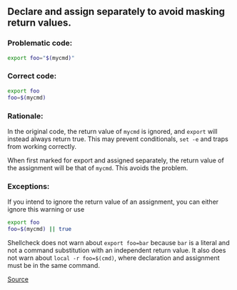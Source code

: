 ## Declare and assign separately to avoid masking return values.

### Problematic code:

```sh
export foo="$(mycmd)"
```

### Correct code:

```sh
export foo
foo=$(mycmd)
```

### Rationale:

In the original code, the return value of `mycmd` is ignored, and `export` will instead always return true. This may prevent conditionals, `set -e` and traps from working correctly.

When first marked for export and assigned separately, the return value of the assignment will be that of `mycmd`. This avoids the problem.

### Exceptions:

If you intend to ignore the return value of an assignment, you can either ignore this warning or use

```sh
export foo
foo=$(mycmd) || true
```

Shellcheck does not warn about `export foo=bar` because `bar` is a literal and not a command substitution with an independent return value. It also does not warn about `local -r foo=$(cmd)`, where declaration and assignment must be in the same command.

[Source](https://github.com/koalaman/shellcheck/wiki/SC2155)

